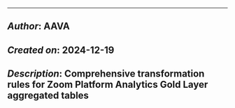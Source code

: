 _____________________________________________
## *Author*: AAVA
## *Created on*: 2024-12-19
## *Description*: Comprehensive transformation rules for Zoom Platform Analytics Gold Layer aggregated tables